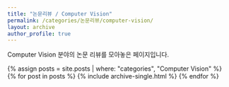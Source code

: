 ```yaml
---
title: "논문리뷰 / Computer Vision"
permalink: /categories/논문리뷰/computer-vision/
layout: archive
author_profile: true
---
```


Computer Vision 분야의 논문 리뷰를 모아놓은 페이지입니다.

{% assign posts = site.posts | where: "categories", "Computer Vision" %}
{% for post in posts %}
  {% include archive-single.html %}
{% endfor %}
